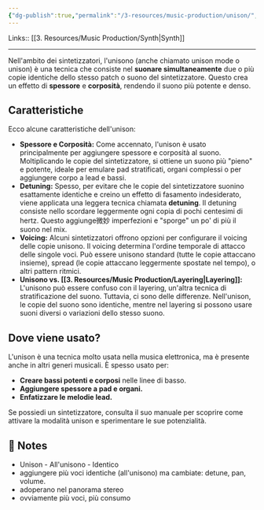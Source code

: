 ```yaml
---
{"dg-publish":true,"permalink":"/3-resources/music-production/unison/","tags":["type/note"]}
---
```


Links:: [[3. Resources/Music Production/Synth\|Synth]]

---
Nell'ambito dei sintetizzatori, l'unisono (anche chiamato unison mode o unison) è una tecnica che consiste nel **suonare simultaneamente** due o più copie identiche dello stesso patch o suono del sintetizzatore. Questo crea un effetto di **spessore** e **corposità**, rendendo il suono più potente e denso.

## Caratteristiche

Ecco alcune caratteristiche dell'unison:

- **Spessore e Corposità:** Come accennato, l'unison è usato principalmente per aggiungere spessore e corposità al suono. Moltiplicando le copie del sintetizzatore, si ottiene un suono più "pieno" e potente, ideale per emulare pad stratificati, organi complessi o per aggiungere corpo a lead e bassi.
- **Detuning:** Spesso, per evitare che le copie del sintetizzatore suonino esattamente identiche e creino un effetto di fasamento indesiderato, viene applicata una leggera tecnica chiamata **detuning**. Il detuning consiste nello scordare leggermente ogni copia di pochi centesimi di hertz. Questo aggiunge微妙 imperfezioni e "sporge" un po' di più il suono nel mix.
- **Voicing:** Alcuni sintetizzatori offrono opzioni per configurare il voicing delle copie unisono. Il voicing determina l'ordine temporale di attacco delle singole voci. Può essere unisono standard (tutte le copie attaccano insieme), spread (le copie attaccano leggermente spostate nel tempo), o altri pattern ritmici.
- **Unisono vs. [[3. Resources/Music Production/Layering\|Layering]]:** L'unisono può essere confuso con il layering, un'altra tecnica di stratificazione del suono. Tuttavia, ci sono delle differenze. Nell'unison, le copie del suono sono identiche, mentre nel layering si possono usare suoni diversi o variazioni dello stesso suono.

## Dove viene usato?

L'unison è una tecnica molto usata nella musica elettronica, ma è presente anche in altri generi musicali. È spesso usato per:

- **Creare bassi potenti e corposi** nelle linee di basso.
- **Aggiungere spessore a pad e organi.**
- **Enfatizzare le melodie lead.**

Se possiedi un sintetizzatore, consulta il suo manuale per scoprire come attivare la modalità unison e sperimentare le sue potenzialità.


## 📝 Notes

- Unison - All'unisono - Identico
- aggiungere più voci identiche (all'unisono) ma cambiate: detune, pan, volume.
- adoperano nel panorama stereo
- ovviamente più voci, più consumo




